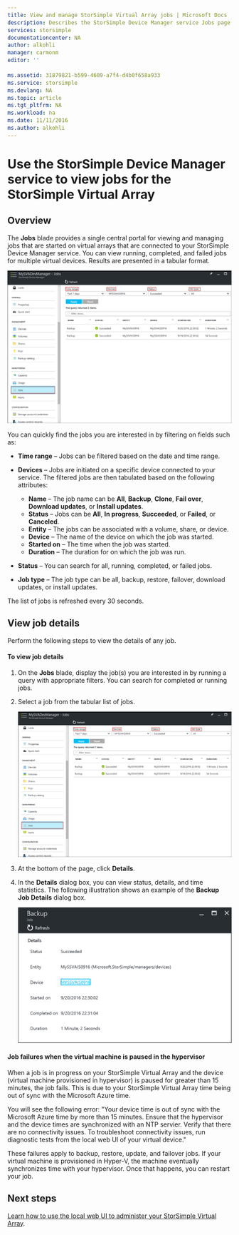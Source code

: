 ```yaml
---
title: View and manage StorSimple Virtual Array jobs | Microsoft Docs
description: Describes the StorSimple Device Manager service Jobs page and how to use it to track recent and current jobs for the StorSimple Virtual Array.
services: storsimple
documentationcenter: NA
author: alkohli
manager: carmonm
editor: ''

ms.assetid: 31879821-b599-4609-a7f4-d4b0f658a933
ms.service: storsimple
ms.devlang: NA
ms.topic: article
ms.tgt_pltfrm: NA
ms.workload: na
ms.date: 11/11/2016
ms.author: alkohli
---
```

# Use the StorSimple Device Manager service to view jobs for the StorSimple Virtual Array
## Overview
The **Jobs** blade provides a single central portal for viewing and managing jobs that are started on virtual arrays that are connected to your StorSimple Device Manager service. You can view running, completed, and failed jobs for multiple virtual devices. Results are presented in a tabular format.

![Jobs blade](./media/storsimple-virtual-array-manage-jobs/ova-jobs-blade.png)

You can quickly find the jobs you are interested in by filtering on fields such as:

* **Time range** – Jobs can be filtered based on the date and time range.
* **Devices** – Jobs are initiated on a specific device connected to your service. The filtered jobs are then tabulated based on the following attributes:
  
  * **Name** – The job name can be **All**, **Backup**, **Clone**, **Fail over**, **Download updates**, or **Install updates**.
  * **Status** – Jobs can be **All**, **In progress**, **Succeeded**, or **Failed**, or **Canceled**.
  * **Entity** – The jobs can be associated with a volume, share, or device.
  * **Device** – The name of the device on which the job was started.
  * **Started on** – The time when the job was started.
  * **Duration** – The duration for on which the job was run.
* **Status** – You can search for all, running, completed, or failed jobs.
* **Job type** – The job type can be all, backup, restore, failover, download updates, or install updates.

The list of jobs is refreshed every 30 seconds.

## View job details
Perform the following steps to view the details of any job.

#### To view job details
1. On the **Jobs** blade, display the job(s) you are interested in by running a query with appropriate filters. You can search for completed or running jobs.
2. Select a job from the tabular list of jobs.
   
    ![Job blade](./media/storsimple-virtual-array-manage-jobs/ova-jobs-blade.png)
3. At the bottom of the page, click **Details**.
4. In the **Details** dialog box, you can view status, details, and time statistics. The following illustration shows an example of the **Backup Job Details** dialog box.
   
    ![Job details](./media/storsimple-virtual-array-manage-jobs/ova-jobs-details.png)

#### Job failures when the virtual machine is paused in the hypervisor
When a job is in progress on your StorSimple Virtual Array and the device (virtual machine provisioned in hypervisor) is paused for greater than 15 minutes, the job fails. This is due to your StorSimple Virtual Array time being out of sync with the Microsoft Azure time. 

You will see the following error: "Your device time is out of sync with the Microsoft Azure time by more than 15 minutes. Ensure that the hypervisor and the device times are synchronized with an NTP servier. Verify that there are no connectivity issues. To troubleshoot connectivity issues, run diagnostic tests from the local web UI of your virtual device."

These failures apply to backup, restore, update, and failover jobs. If your virtual machine is provisioned in Hyper-V, the machine eventually synchronizes time with your hypervisor. Once that happens, you can restart your job.

## Next steps
[Learn how to use the local web UI to administer your StorSimple Virtual Array](storsimple-ova-web-ui-admin.md).

